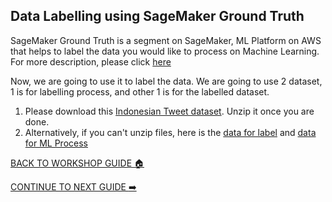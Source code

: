 ## Data Labelling using SageMaker Ground Truth

SageMaker Ground Truth is a segment on SageMaker, ML Platform on AWS that helps to label the data you would like to process on Machine Learning. For more description, please click [here](https://docs.aws.amazon.com/sagemaker/latest/dg/sms.html)

Now, we are going to use it to label the data. We are going to use 2 dataset, 1 is for labelling process, and other 1 is for the labelled dataset.

1. Please download this [Indonesian Tweet dataset](../files/SentimentAnalysis-IndonesiaData.zip). Unzip it once you are done.
2. Alternatively, if you can't unzip files, here is the [data for label](../files/IndonesianTweetUnlabelled.csv) and [data for ML Process](../files/IndonesianTweetlabeled.csv)

[BACK TO WORKSHOP GUIDE :house:](../README.md)

[CONTINUE TO NEXT GUIDE :arrow_right:](DevelopmentSM.md)